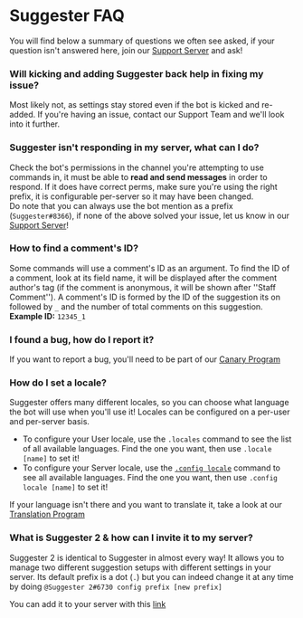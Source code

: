 # Suggester FAQ
You will find below a summary of questions we often see asked, if your question isn't answered here, join our [Support Server](https://discord.gg/G5pEdUp) and ask!

### Will kicking and adding Suggester back help in fixing my issue?
Most likely not, as settings stay stored even if the bot is kicked and re-added. If you're having an issue, contact our Support Team and we'll look into it further.

### Suggester isn't responding in my server, what can I do?
Check the bot's permissions in the channel you're attempting to use commands in, it must be able to **read and send messages** in order to respond. 
If it does have correct perms, make sure you're using the right prefix, it is configurable per-server so it may have been changed.\
Do note that you can always use the bot mention as a prefix (`Suggester#8366`), if none of the above solved your issue, let us know in our [Support Server](https://discord.gg/G5pEdUp)!

### How to find a comment's ID?
Some commands will use a comment's ID as an argument. To find the ID of a comment, look at its field name, it will be displayed after the comment author's tag (if the comment is anonymous, it will be shown after ''Staff Comment'').
A comment's ID is formed by the ID of the suggestion its on followed by `_` and the number of total comments on this suggestion.\
**Example ID:** `12345_1`

### I found a bug, how do I report it?
If you want to report a bug, you'll need to be part of our [Canary Program](community-programs?id=🐛-hunting-bugs)

### How do I set a locale?

Suggester offers many different locales, so you can choose what language the bot will use when you'll use it! Locales can be configured on a per-user and per-server basis.

- To configure your User locale, use the `.locales` command to see the list of all available languages. Find the one you want, then use `.locale [name]` to set it!
- To configure your Server locale, use the [`.config locale`](/config/locale.md) command to see all available languages. Find the one you want, then use `.config locale [name]` to set it!

If your language isn't there and you want to translate it, take a look at our [Translation Program](commmunity-programs.md)

### What is Suggester 2 & how can I invite it to my server?
Suggester 2 is identical to Suggester in almost every way! It allows you to manage two different suggestion setups with different settings in your server. Its default prefix is a dot (`.`) but you can indeed change it at any time by doing `@Suggester 2#6730 config prefix [new prefix]`

You can add it to your server with this [link](https://discord.com/oauth2/authorize?client_id=708299727166242866&scope=bot&permissions=805694544)




